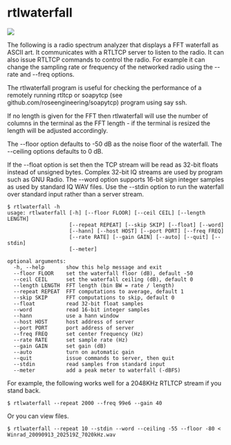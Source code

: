 # rtlwaterfall

![](waterfall.gif)

The following is a radio spectrum analyzer that displays a FFT waterfall as ASCII art.
It communicates with a RTLTCP server to listen to the radio.  It
can also issue RTLTCP commands to control the radio.  For example 
it can change the sampling rate or frequency of the networked radio
using the --rate and --freq options.

The rtlwaterfall program is useful for checking the performance of 
a remotely running rtltcp or soapytcp (see 
github.com/roseengineering/soapytcp) program using say ssh.

If no length is given for the FFT then rtlwaterfall will use the number of
columns in the terminal as the FFT length - if the terminal is
resized the length will be adjusted accordingly.

The --floor option defaults to -50 dB as the noise floor of
the waterfall.  The --ceiling options defaults to 0 dB.

If the --float option is set then the TCP stream will be read as
32-bit floats instead of unsigned bytes.  Complex 32-bit IQ 
streams are used by program such as GNU Radio.  The --word option
supports 16-bit sign integer samples as used by standard IQ WAV files.
Use the --stdin option to run the waterfall over standard input rather
than a server stream.

```
$ rtlwaterfall -h
usage: rtlwaterfall [-h] [--floor FLOOR] [--ceil CEIL] [--length LENGTH]
                    [--repeat REPEAT] [--skip SKIP] [--float] [--word]
                    [--hann] [--host HOST] [--port PORT] [--freq FREQ]
                    [--rate RATE] [--gain GAIN] [--auto] [--quit] [--stdin]
                    [--meter]

optional arguments:
  -h, --help       show this help message and exit
  --floor FLOOR    set the waterfall floor (dB), default -50
  --ceil CEIL      set the waterfall ceiling (dB), default 0
  --length LENGTH  FFT length (bin BW = rate / length)
  --repeat REPEAT  FFT computations to average, default 1
  --skip SKIP      FFT computations to skip, default 0
  --float          read 32-bit float samples
  --word           read 16-bit integer samples
  --hann           use a hann window
  --host HOST      host address of server
  --port PORT      port address of server
  --freq FREQ      set center frequency (Hz)
  --rate RATE      set sample rate (Hz)
  --gain GAIN      set gain (dB)
  --auto           turn on automatic gain
  --quit           issue commands to server, then quit
  --stdin          read samples from standard input
  --meter          add a peak meter to waterfall (-dBFS)
```

For example, the following works well for a 2048KHz RTLTCP stream if you stand back.

```
$ rtlwaterfall --repeat 2000 --freq 99e6 --gain 40
```

Or you can view files.

```
$ rtlwaterfall --repeat 10 --stdin --word --ceiling -55 --floor -80 < Winrad_20090913_202519Z_7020kHz.wav
```


